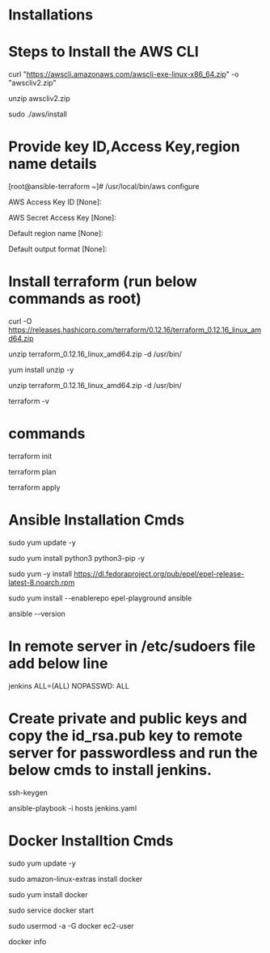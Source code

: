 # Installations

# Steps to Install the AWS CLI 

curl "https://awscli.amazonaws.com/awscli-exe-linux-x86_64.zip" -o "awscliv2.zip"

unzip awscliv2.zip

sudo ./aws/install

# Provide key ID,Access Key,region name details 

[root@ansible-terraform ~]# /usr/local/bin/aws configure

AWS Access Key ID [None]:

AWS Secret Access Key [None]:

Default region name [None]:

Default output format [None]:

# Install terraform (run below commands as root)

curl -O https://releases.hashicorp.com/terraform/0.12.16/terraform_0.12.16_linux_amd64.zip

unzip terraform_0.12.16_linux_amd64.zip -d /usr/bin/

yum install unzip -y

unzip terraform_0.12.16_linux_amd64.zip -d /usr/bin/

terraform -v

# commands

terraform init

terraform plan

terraform apply


# Ansible Installation Cmds

sudo yum update -y

sudo yum install python3 python3-pip -y

sudo yum -y install https://dl.fedoraproject.org/pub/epel/epel-release-latest-8.noarch.rpm

sudo yum install  --enablerepo epel-playground  ansible

ansible --version

# In remote server in /etc/sudoers file add below line

jenkins ALL=(ALL)  NOPASSWD: ALL

# Create private and public keys and copy the id_rsa.pub key to remote server for passwordless and run the below cmds to install jenkins.

ssh-keygen

ansible-playbook -i hosts jenkins.yaml


# Docker Installtion Cmds

sudo yum update -y

sudo amazon-linux-extras install docker

sudo yum install docker

sudo service docker start

sudo usermod -a -G docker ec2-user

docker info

